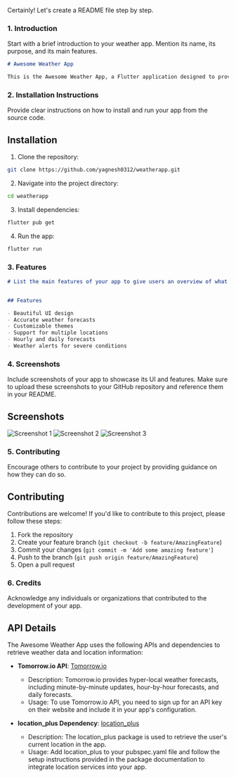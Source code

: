Certainly! Let's create a README file step by step.

### 1. Introduction

Start with a brief introduction to your weather app. Mention its name, its purpose, and its main features.

```markdown
# Awesome Weather App

This is the Awesome Weather App, a Flutter application designed to provide users with accurate weather forecasts in a beautiful and intuitive way. It offers various features to enhance the user experience while keeping them informed about the weather conditions.
```

### 2. Installation Instructions

Provide clear instructions on how to install and run your app from the source code.

## Installation

1. Clone the repository:

```bash
git clone https://github.com/yagnesh0312/weatherapp.git
```

2. Navigate into the project directory:

```bash
cd weatherapp
```

3. Install dependencies:

```bash
flutter pub get
```

4. Run the app:

```bash
flutter run
```

### 3. Features
```markdown
# List the main features of your app to give users an overview of what they can expect.


## Features

- Beautiful UI design
- Accurate weather forecasts
- Customizable themes
- Support for multiple locations
- Hourly and daily forecasts
- Weather alerts for severe conditions
```

### 4. Screenshots

Include screenshots of your app to showcase its UI and features. Make sure to upload these screenshots to your GitHub repository and reference them in your README.


## Screenshots

![Screenshot 1](images/i1.png)
![Screenshot 2](images/i2.png)
![Screenshot 3](images/i3.png)


### 5. Contributing

Encourage others to contribute to your project by providing guidance on how they can do so.


## Contributing

Contributions are welcome! If you'd like to contribute to this project, please follow these steps:

1. Fork the repository
2. Create your feature branch (`git checkout -b feature/AmazingFeature`)
3. Commit your changes (`git commit -m 'Add some amazing feature'`)
4. Push to the branch (`git push origin feature/AmazingFeature`)
5. Open a pull request


### 6. Credits


Acknowledge any individuals or organizations that contributed to the development of your app.


## API Details

The Awesome Weather App uses the following APIs and dependencies to retrieve weather data and location information:

- **Tomorrow.io API**: [Tomorrow.io](https://www.tomorrow.io/)
  - Description: Tomorrow.io provides hyper-local weather forecasts, including minute-by-minute updates, hour-by-hour forecasts, and daily forecasts.
  - Usage: To use Tomorrow.io API, you need to sign up for an API key on their website and include it in your app's configuration.

- **location_plus Dependency**: [location_plus](https://pub.dev/packages/location_plus)
  - Description: The location_plus package is used to retrieve the user's current location in the app.
  - Usage: Add location_plus to your pubspec.yaml file and follow the setup instructions provided in the package documentation to integrate location services into your app.



